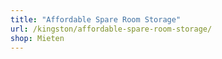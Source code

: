 ```yaml
---
title: "Affordable Spare Room Storage"
url: /kingston/affordable-spare-room-storage/
shop: Mieten
---
```

